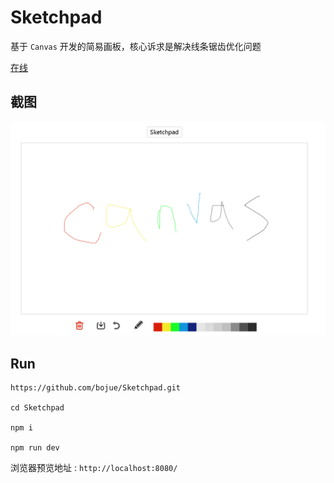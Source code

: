 # Sketchpad

基于 ` Canvas ` 开发的简易画板，核心诉求是解决线条锯齿优化问题

[在线](https://bojue.github.io/Sketchpad/)

## 截图 


![](/src/imgs/canvas.png)

## Run 

```
https://github.com/bojue/Sketchpad.git

cd Sketchpad

npm i

npm run dev

```

浏览器预览地址 : ` http://localhost:8080/ `


